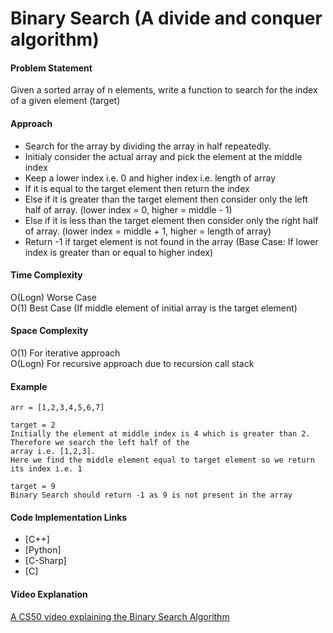 # Binary Search (A divide and conquer algorithm)

#### Problem Statement

Given a sorted  array of n elements, write a function to search for the index of a given element (target)

#### Approach

- Search for the array by dividing the array in half repeatedly. 
- Initialy consider the actual array and pick the element at the middle index
- Keep a lower index i.e. 0 and higher index i.e. length of array
- If it is equal to the target element then return the index
- Else if it is greater than the target element then consider only the left half of array. (lower index = 0, higher = middle - 1)
- Else if it is less than the target element then consider only the right half of array. (lower index = middle + 1, higher = length of array)
- Return -1 if target element is not found in the array (Base Case: If lower index is greater than or equal to higher index)

#### Time Complexity

O(Logn) Worse Case     
O(1) Best Case (If middle element of initial array is the target element)

#### Space Complexity

O(1) For iterative approach          
O(Logn) For recursive approach due to recursion call stack 

#### Example

```
arr = [1,2,3,4,5,6,7]  

target = 2 
Initially the element at middle index is 4 which is greater than 2. Therefore we search the left half of the
array i.e. [1,2,3]. 
Here we find the middle element equal to target element so we return its index i.e. 1

target = 9          
Binary Search should return -1 as 9 is not present in the array 
 ```

#### Code Implementation Links

- [C++]
- [Python]
- [C-Sharp]
- [C]

#### Video Explanation

[A CS50 video explaining the Binary Search Algorithm](https://www.youtube.com/watch?v=5xlIPT1FRcA)
